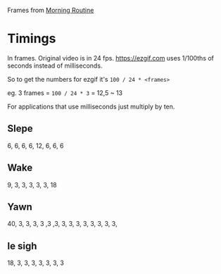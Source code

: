 Frames from [Morning Routine](https://www.youtube.com/watch?v=s2LvkEDHCpI)

# Timings

In frames. Original video is in 24 fps. https://ezgif.com uses 1/100ths of seconds instead of milliseconds.

So to get the numbers for ezgif it's `100 / 24 * <frames>`

eg. 3 frames = `100 / 24 * 3` = 12,5 ~ 13

For applications that use milliseconds just multiply by ten.

## Slepe

6, 6, 6, 6, 12, 6, 6, 6

## Wake

9, 3, 3, 3, 3, 3, 18

## Yawn

40, 3, 3, 3, 3 ,3 ,3, 3, 3, 3, 3, 3, 3, 3, 3,

## le sigh

18, 3, 3, 3, 3, 3, 3, 3
